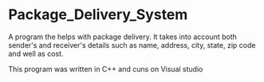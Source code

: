 # Package_Delivery_System
A program the helps with package delivery. It takes into account both sender's and receiver's details such as name, address, city, state, zip code and well as cost.


This program was written in C++ and cuns on Visual studio
